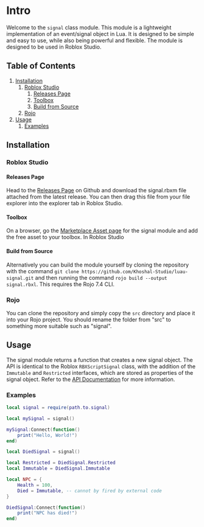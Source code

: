 # Intro

Welcome to the `signal` class module. This module is a lightweight implementation of an event/signal object in Lua. It is designed to be simple and easy to use, while also being powerful and flexible. The module is designed to be used in Roblox Studio.

## Table of Contents

1. [Installation](#installation)
    1. [Roblox Studio](#roblox-studio)
        1. [Releases Page](#releases-page)
        2. [Toolbox](#toolbox)
        3. [Build from Source](#build-from-source)
    2. [Rojo](#Rojo)
2. [Usage](#Usage)
    1. [Examples](#Examples)

## Installation

### Roblox Studio

#### Releases Page
Head to the [Releases Page](https://github.com/Khoshal-Studio/luau-signal/releases) on Github and download the signal.rbxm file attached from the latest release. You can then drag this file from your file explorer into the explorer tab in Roblox Studio.

#### Toolbox
On a browser, go the [Marketplace Asset page](https://create.roblox.com/store/asset/107842237168389) for the signal module and add the free asset to your toolbox. In Roblox Studio

#### Build from Source
Alternatively you can build the module yourself by cloning the repository with the command `git clone https://github.com/Khoshal-Studio/luau-signal.git` and then running the command `rojo build --output signal.rbxl`. This requires the Rojo 7.4 CLI.

### Rojo
You can clone the repository and simply copy the `src` directory and place it into your Rojo project. You should rename the folder from "src" to something more suitable such as "signal".

## Usage

The signal module returns a function that creates a new signal object. The API is identical to the Roblox `RBXScriptSignal` class, with the addition of the `Immutable` and `Restricted` interfaces, which are stored as properties of the signal object. Refer to the [API Documentation]() for more information.

### Examples

```lua
local signal = require(path.to.signal)

local mySignal = signal()

mySignal:Connect(function()
    print("Hello, World!")
end)
```

```lua
local DiedSignal = signal()

local Restricted = DiedSignal.Restricted
local Immutable = DiedSignal.Immutable

local NPC = {
    Health = 100,
    Died = Immutable, -- cannot by fired by external code
}

DiedSignal:Connect(function()
    print("NPC has died!")
end)
```


